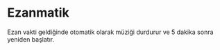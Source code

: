 # Ezanmatik
Ezan vakti geldiğinde otomatik olarak müziği durdurur ve 5 dakika sonra yeniden başlatır.
